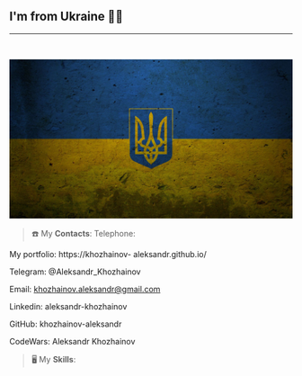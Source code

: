 ## I'm from Ukraine 💛💙

---
<br>

![Ukraine](https://github.com/khozhainov-aleksandr/khozhainov-aleksandr/blob/master/assets/flag_gerb_ukraina.jpg)


> ☎️ My **Contacts**:
Telephone:

My portfolio:
https://khozhainov- aleksandr.github.io/

Telegram:
@Aleksandr_Khozhainov

Email:
khozhainov.aleksandr@gmail.com


Linkedin:
aleksandr-khozhainov

GitHub:
khozhainov-aleksandr

CodeWars:
Aleksandr Khozhainov


> 🖥 My **Skills**:
